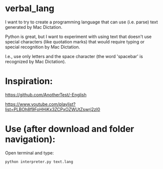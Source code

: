 # verbal_lang

I want to try to create a programming language that can use (i.e. parse) text generated by Mac Dictation.

Python is great, but I want to experiment with using text that doesn't use special characters (like quotation marks) that would require typing or special recognition by Mac Dictation.

I.e., use only letters and the space character (the word 'spacebar' is recognized by Mac Dictation).

# Inspiration:

https://github.com/AnotherTest/-English

https://www.youtube.com/playlist?list=PLBOh8f9FoHHiKx3ZCPxOZWUtZswrj2zI0

# Use (after download and folder navigation):

Open terminal and type:

    python interpreter.py text.lang 